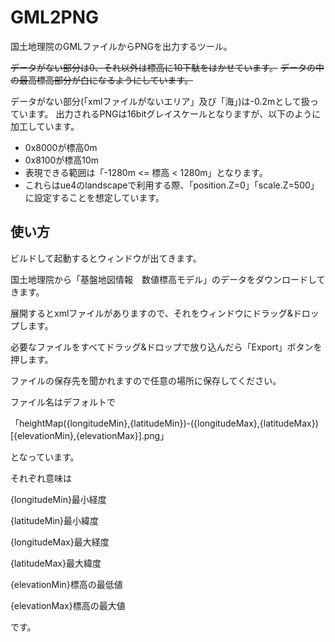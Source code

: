 # GML2PNG
国土地理院のGMLファイルからPNGを出力するツール。

~~データがない部分は0、それ以外は標高に10下駄をはかせています。~~
~~データの中の最高標高部分が白になるようにしています。~~

データがない部分(「xmlファイルがないエリア」及び「海」)は-0.2mとして扱っています。
出力されるPNGは16bitグレイスケールとなりますが、以下のように加工しています。
* 0x8000が標高0m
* 0x8100が標高10m
* 表現できる範囲は「-1280m <= 標高 < 1280m」となります。
* これらはue4のlandscapeで利用する際、「position.Z=0」「scale.Z=500」に設定することを想定しています。

## 使い方

ビルドして起動するとウィンドウが出てきます。

国土地理院から「基盤地図情報　数値標高モデル」のデータをダウンロードしてきます。

展開するとxmlファイルがありますので、それをウィンドウにドラッグ&ドロップします。

必要なファイルをすべてドラッグ&ドロップで放り込んだら「Export」ボタンを押します。

ファイルの保存先を聞かれますので任意の場所に保存してください。

ファイル名はデフォルトで

「heightMap({longitudeMin},{latitudeMin})-({longitudeMax},{latitudeMax})[{elevationMin},{elevationMax}].png」

となっています。

それぞれ意味は

{longitudeMin}最小経度

{latitudeMin}最小緯度

{longitudeMax}最大経度

{latitudeMax}最大緯度

{elevationMin}標高の最低値

{elevationMax}標高の最大値

です。


